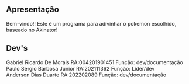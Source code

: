## Apresentação

Bem-vindo!! Este é um programa para adivinhar o pokemon escolhido, baseado no Akinator!

## Dev's
Gabriel Ricardo De Morais         RA:004201901451          Função: dev/documentação 
Paulo Sergio Barbosa Junior       RA:202111362	           Função: Líder/dev	
Anderson Dias Duarte 	          RA:202202089	 	       Função: dev/documentação




